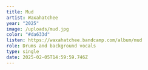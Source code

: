 ```yaml
---
title: Mud
artist: Waxahatchee
year: "2025"
image: /uploads/mud.jpg
color: "#da633d"
listen: https://waxahatchee.bandcamp.com/album/mud
role: Drums and background vocals
type: single
date: 2025-02-05T14:59:59.746Z
---
```

